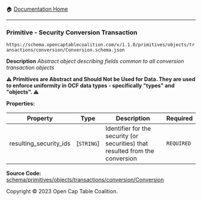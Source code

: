 :house: [Documentation Home](../../../../../../README.md)

---

### Primitive - Security Conversion Transaction

`https://schema.opencaptablecoalition.com/v/1.1.0/primitives/objects/transactions/conversion/Conversion.schema.json`

**Description** _Abstract object describing fields common to all conversion transaction objects_

**:warning: Primitives are Abstract and Should Not be Used for Data. They are used to enforce uniformity in OCF data types - specifically "types" and "objects". :warning:**

**Properties:**

| Property               | Type       | Description                                                                   | Required   |
| ---------------------- | ---------- | ----------------------------------------------------------------------------- | ---------- |
| resulting_security_ids | [`STRING`] | Identifier for the security (or securities) that resulted from the conversion | `REQUIRED` |

**Source Code:** [schema/primitives/objects/transactions/conversion/Conversion](../../../../../../../schema/primitives/objects/transactions/conversion/Conversion.schema.json)

Copyright © 2023 Open Cap Table Coalition.
